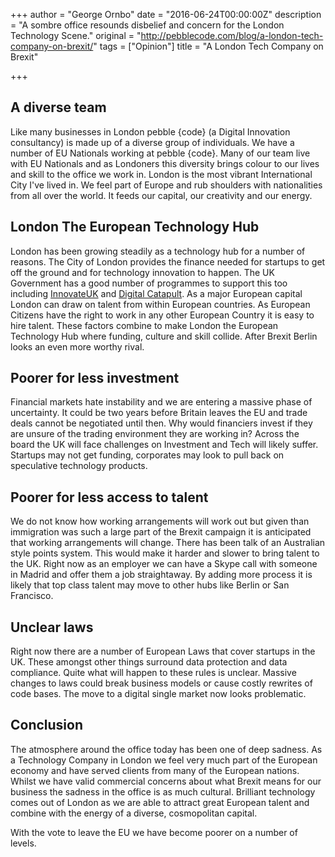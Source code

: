 +++
author = "George Ornbo"
date = "2016-06-24T00:00:00Z"
description = "A sombre office resounds disbelief and concern for the London Technology Scene."
original = "http://pebblecode.com/blog/a-london-tech-company-on-brexit/"
tags = ["Opinion"]
title = "A London Tech Company on Brexit"

+++

## A diverse team

Like many businesses in London pebble {code} (a Digital Innovation consultancy) is made up of a diverse group of individuals. We have a number of EU Nationals working at pebble {code}. Many of our team live with EU Nationals and as Londoners this diversity brings colour to our lives and skill to the office we work in. London is the most vibrant International City I've lived in. We feel part of Europe and rub shoulders with nationalities from all over the world. It feeds our capital, our creativity and our energy. 

## London The European Technology Hub

London has been growing steadily as a technology hub for a number of reasons. The City of London provides the finance needed for startups to get off the ground and for technology innovation to happen. The UK Government has a good number of programmes to support this too including [InnovateUK][1] and [Digital Catapult][2]. As a major European capital London can draw on talent from within European countries. As European Citizens have the right to work in any other European Country it is easy to hire talent. These factors combine to make London the European Technology Hub where funding, culture and skill collide. After Brexit Berlin looks an even more worthy rival.

## Poorer for less investment

Financial markets hate instability and we are entering a massive phase of uncertainty. It could be two years before Britain leaves the EU and trade deals cannot be negotiated until then. Why would financiers invest if they are unsure of the trading environment they are working in? Across the board the UK will face challenges on Investment and Tech will likely suffer. Startups may not get funding, corporates may look to pull back on speculative technology products.

## Poorer for less access to talent

We do not know how working arrangements will work out but given than immigration was such a large part of the Brexit campaign it is anticipated that working arrangements will change. There has been talk of an Australian style points system. This would make it harder and slower to bring talent to the UK. Right now as an employer we can have a Skype call with someone in Madrid and offer them a job straightaway. By adding more process it is likely that top class talent may move to other hubs like Berlin or San Francisco.

## Unclear laws

Right now there are a number of European Laws that cover startups in the UK. These amongst other things surround data protection and data compliance. Quite what will happen to these rules is unclear. Massive changes to laws could break business models or cause costly rewrites of code bases. The move to a digital single market now looks problematic. 

## Conclusion

The atmosphere around the office today has been one of deep sadness. As a Technology Company in London we feel very much part of the European economy and have served clients from many of the European nations. Whilst we have valid commercial concerns about what Brexit means for our business the sadness in the office is as much cultural. Brilliant technology comes out of London as we are able to attract great European talent and combine with the energy of a diverse, cosmopolitan capital.

With the vote to leave the EU we have become poorer on a number of levels. 

[1]: https://www.gov.uk/government/organisations/innovate-uk
[2]: https://digital.catapult.org.uk/
